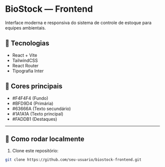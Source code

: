 # BioStock — Frontend

Interface moderna e responsiva do sistema de controle de estoque para equipes ambientais.

## 🔧 Tecnologias

- React + Vite
- TailwindCSS
- React Router
- Tipografia Inter

## 🎨 Cores principais

- #F4F4F4 (Fundo)
- #BFD9D4 (Primária)
- #63666A (Texto secundário)
- #1A1A1A (Texto principal)
- #FADDB1 (Destaques)

---

## 🚀 Como rodar localmente

1. Clone este repositório:

```bash
git clone https://github.com/seu-usuario/biostock-frontend.git
